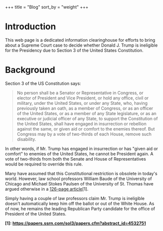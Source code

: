 +++
title = "Blog"
sort_by = "weight"
+++

# Introduction
This web page is a dedicated information clearinghouse for efforts to bring about a Supreme Court case to decide whether Donald J. Trump is ineligible for the Presidency due to Section 3 of the United States Constitution.

# Background
Section 3 of the US Constitution says: 
> No person shall be a Senator or Representative in Congress, or elector of President and Vice President, or hold any office, civil or military, under the United States, or under any State, who, having previously taken an oath, as a member of Congress, or as an officer of the United States, or as a member of any State legislature, or as an executive or judicial officer of any State, to support the Constitution of the United States, shall have engaged in insurrection or rebellion against the same, or given aid or comfort to the enemies thereof. But Congress may by a vote of two-thirds of each House, remove such disability. 
>

In other words, if Mr. Trump has engaged in insurrection or has "given aid or comfort" to enemies of the United States, he cannot be President again. A vote of two-thirds from both the Senate and House of Representatives would be required to override this rule.

Many have assumed that this Constitutional restriction is obsolete in today's world. However, law school professors William Baude of the University of Chicago and Michael Stokes Paulsen of the University of St. Thomas have argued otherwise in a [126-page article](https://papers.ssrn.com/sol3/papers.cfm?abstract_id=4532751)[1].

Simply having a couple of law professors claim Mr. Trump is ineligible doesn't automatically keep him off the ballot or out of the White House. As of now, he remains the leading Republican Party candidate for the office of President of the United States.


**[1]: https://papers.ssrn.com/sol3/papers.cfm?abstract_id=4532751**
